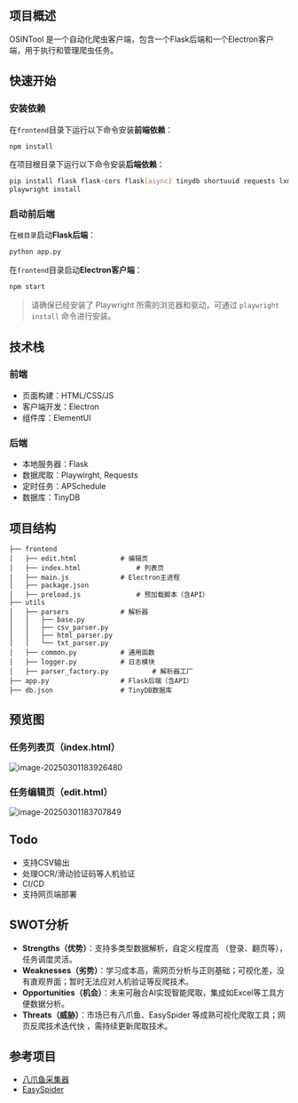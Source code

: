 ## 项目概述
OSINTool 是一个自动化爬虫客户端，包含一个Flask后端和一个Electron客户端，用于执行和管理爬虫任务。



## 快速开始

### 安装依赖

在`frontend`目录下运行以下命令安装**前端依赖**：

```bash
npm install
```

在项目根目录下运行以下命令安装**后端依赖**：

```bash
pip install flask flask-cors flask[async] tinydb shortuuid requests lxml pandas apscheduler playwright
playwright install
```

### 启动前后端

在`根目录`启动**Flask后端**：

```bash
python app.py
```

在`frontend`目录启动**Electron客户端**：


```bash
npm start
```

> 请确保已经安装了 Playwright 所需的浏览器和驱动，可通过 `playwright install` 命令进行安装。



## 技术栈
### 前端
- 页面构建：HTML/CSS/JS
- 客户端开发：Electron
- 组件库：ElementUI

### 后端
- 本地服务器：Flask
- 数据爬取：Playwirght, Requests
- 定时任务：APSchedule
- 数据库：TinyDB



## 项目结构

```
├── frontend
│   ├── edit.html 	 		# 编辑页
│   ├── index.html  			# 列表页
│   ├── main.js 			# Electron主进程
│   ├── package.json
│   ├── preload.js  			# 预加载脚本（含API）
├── utils
│   ├── parsers  			# 解析器
│   │   ├── base.py
│   │   ├── csv_parser.py
│   │   ├── html_parser.py
│   │   └── txt_parser.py
│   ├── common.py  			# 通用函数
│   ├── logger.py  			# 日志模块
│   ├── parser_factory.py  	        # 解析器工厂
├── app.py  				# Flask后端（含API）
├── db.json  				# TinyDB数据库
```



## 预览图

### 任务列表页（index.html）

![image-20250301183926480](https://djchan-xyz.pages.dev/file/AgACAgUAAyEGAASJIjr1AAICh2fC4-HOyqgoF9BA7GQzpsEpu2L0AAI3wTEb6_wYVsDmm7bD_FC7AQADAgADdwADNgQ.png)

### 任务编辑页（edit.html）

![image-20250301183707849](https://djchan-xyz.pages.dev/file/AgACAgUAAyEGAASJIjr1AAIChmfC41tJdUTdt5uvGi1PxAxR2Ce1AAI1wTEb6_wYVtBNUuqQoP4PAQADAgADdwADNgQ.png)



## Todo

- 支持CSV输出
- 处理OCR/滑动验证码等人机验证
- CI/CD
- 支持网页端部署

## SWOT分析

- **Strengths（优势）**：支持多类型数据解析，自定义程度高 （登录、翻页等），任务调度灵活。
- **Weaknesses（劣势）**：学习成本高，需网页分析与正则基础；可视化差，没有直观界面；暂时无法应对人机验证等反爬技术。
- **Opportunities（机会）**：未来可融合AI实现智能爬取，集成如Excel等工具方便数据分析。
- **Threats（威胁）**：市场已有八爪鱼、EasySpider 等成熟可视化爬取工具；网页反爬技术迭代快 ，需持续更新爬取技术。



## 参考项目
- [八爪鱼采集器](https://www.bazhuayu.com/)
- [EasySpider](https://www.easyspider.net/)
